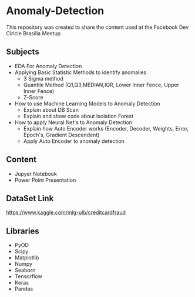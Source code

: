 # Anomaly-Detection
This repository was created to share the content used at the Facebook Dev Cirlcle Brasília Meetup

## Subjects
  - EDA For Anomaly Detection
  - Applying Basic Statistic Methods to identify anomalies
    - 3 Sigma method
    - Quantile Method (Q1,Q3,MEDIAN,IQR, Lower Inner Fence, Upper Inner Fence)
    - Z-Score
  - How to use Machine Learning Models to Anomaly Detection
    - Explain about DB Scan
    - Explain and show code about Isolation Forest
  - How to apply Neural Net's to Anomaly Detection
    - Explain how Auto Encoder works (Encoder, Decoder, Weights, Error, Epoch's, Gradient Descendent)
    - Apply Auto Encoder to anomaly detection

## Content
 - Jupyer Notebook
 - Power Point Presentation
 

## DataSet Link
https://www.kaggle.com/mlg-ulb/creditcardfraud

## Libraries
  - PyOD
  - Scipy
  - Matplotlib
  - Numpy
  - Seaborn
  - Tensorflow
  - Keras
  - Pandas
